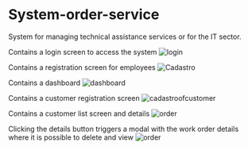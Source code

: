 # System-order-service
System for managing technical assistance services or for the IT sector.

Contains a login screen to access the system
![login](https://user-images.githubusercontent.com/75453738/215851515-168f0a18-6adb-46c7-8b83-ecc5063e3438.png)

Contains a registration screen for employees
![Cadastro](https://user-images.githubusercontent.com/75453738/214470497-36656af4-c2b6-452f-a1ce-1d62f7f357b0.jpg)

Contains a dashboard
![dashboard](https://user-images.githubusercontent.com/75453738/215821714-dc4fdb43-611a-4145-bcb7-6853fb58689b.png)

Contains a customer registration screen
![cadastroofcustomer](https://user-images.githubusercontent.com/75453738/215367418-e5586ffc-0a2e-4788-9139-9c656a8861a8.png)

Contains a customer list screen and details
![order](https://user-images.githubusercontent.com/75453738/215367020-ed2c238e-3ef4-4f98-b97c-f21279379ace.png)

Clicking the details button triggers a modal with the work order details where it is possible to delete and view
![order](https://user-images.githubusercontent.com/75453738/215848745-ed56e859-ba67-4dfb-81fd-7b6d0f5b8a8c.jpg)
